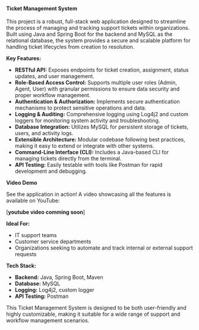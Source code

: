 #### Ticket Management System

This project is a robust, full-stack web application designed to streamline the process of managing and tracking support tickets within organizations. Built using Java and Spring Boot for the backend and MySQL as the relational database, the system provides a secure and scalable platform for handling ticket lifecycles from creation to resolution.

**Key Features:**
- **RESTful API:** Exposes endpoints for ticket creation, assignment, status updates, and user management.
- **Role-Based Access Control:** Supports multiple user roles (Admin, Agent, User) with granular permissions to ensure data security and proper workflow management.
- **Authentication & Authorization:** Implements secure authentication mechanisms to protect sensitive operations and data.
- **Logging & Auditing:** Comprehensive logging using Log4j2 and custom loggers for monitoring system activity and troubleshooting.
- **Database Integration:** Utilizes MySQL for persistent storage of tickets, users, and activity logs.
- **Extensible Architecture:** Modular codebase following best practices, making it easy to extend or integrate with other systems.
- **Command-Line Interface (CLI):** Includes a Java-based CLI for managing tickets directly from the terminal.
- **API Testing:** Easily testable with tools like Postman for rapid development and debugging.

**Video Demo**

See the application in action! A video showcasing all the features is available on YouTube:

[**youtube video comming soon**]


**Ideal For:**
- IT support teams
- Customer service departments
- Organizations seeking to automate and track internal or external support requests

**Tech Stack:**
- **Backend:** Java, Spring Boot, Maven
- **Database:** MySQL
- **Logging:** Log4j2, custom logger
- **API Testing:** Postman

This Ticket Management System is designed to be both user-friendly and highly customizable, making it suitable for a wide range of support and workflow management scenarios.
